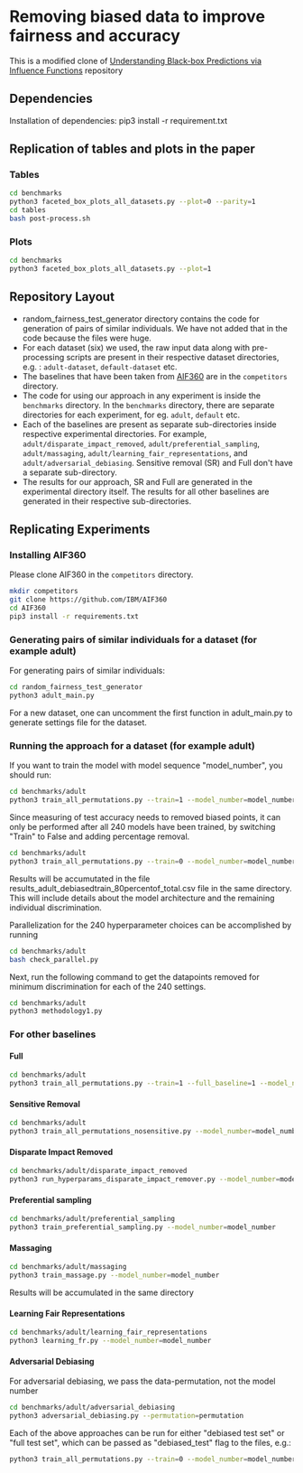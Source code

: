 # Removing biased data to improve fairness and accuracy

This is a modified clone of [Understanding Black-box Predictions via Influence Functions](https://github.com/kohpangwei/influence-release) repository

## Dependencies

Installation of dependencies: pip3 install -r requirement.txt


## Replication of tables and plots in the paper

### Tables

```bash
cd benchmarks
python3 faceted_box_plots_all_datasets.py --plot=0 --parity=1
cd tables
bash post-process.sh
```

### Plots

```bash
cd benchmarks
python3 faceted_box_plots_all_datasets.py --plot=1
```

## Repository Layout

- random_fairness_test_generator directory contains the code for generation of pairs of similar individuals. We have not added that in the code because the files were huge.
- For each dataset (six) we used, the raw input data along with pre-processing scripts are present in their respective dataset directories, e.g. : `adult-dataset`, `default-dataset` etc.
- The baselines that have been taken from [AIF360](https://github.com/IBM/AIF360) are in the `competitors` directory.
- The code for using our approach in any experiment is inside the `benchmarks` directory. In the `benchmarks` directory, there are separate directories for each experiment, for eg. `adult`, `default` etc.
- Each of the baselines are present as separate sub-directories inside respective experimental directories. For example, `adult/disparate_impact_removed`, `adult/preferential_sampling`, `adult/massaging`, `adult/learning_fair_representations`, and `adult/adversarial_debiasing`. Sensitive removal (SR) and Full don't have a separate sub-directory.
- The results for our approach, SR and Full are generated in the experimental directory itself. The results for all other baselines are generated in their respective sub-directories.

## Replicating Experiments

### Installing AIF360

Please clone AIF360 in the `competitors` directory.

```bash
mkdir competitors
git clone https://github.com/IBM/AIF360
cd AIF360
pip3 install -r requirements.txt
```

### Generating pairs of similar individuals for a dataset (for example adult)

For generating pairs of similar individuals:

```bash
cd random_fairness_test_generator
python3 adult_main.py
```

For a new dataset, one can uncomment the first function in adult_main.py to generate settings file for the dataset.

### Running the approach for a dataset (for example adult)

If you want to train the model with model sequence "model_number", you should run:

```bash
cd benchmarks/adult
python3 train_all_permutations.py --train=1 --model_number=model_number
```

Since measuring of test accuracy needs to removed biased points, it can only be performed after all 240 models have been trained, by switching "Train" to False and adding percentage removal.

```bash
cd benchmarks/adult
python3 train_all_permutations.py --train=0 --model_number=model_number --percentage_removal=x
```

Results will be accumutated in the file results_adult_debiasedtrain_80percentof_total.csv file in the same directory. This will include details about the model architecture and the remaining individual discrimination. 

Parallelization for the 240 hyperparameter choices can be accomplished by running

```bash
cd benchmarks/adult
bash check_parallel.py
```

Next, run the following command to get the datapoints removed for minimum discrimination for each of the 240 settings.

```bash
cd benchmarks/adult
python3 methodology1.py
```

### For other baselines

#### Full

```bash
cd benchmarks/adult
python3 train_all_permutations.py --train=1 --full_baseline=1 --model_number=model_number
```

#### Sensitive Removal

```bash
cd benchmarks/adult
python3 train_all_permutations_nosensitive.py --model_number=model_number
```

#### Disparate Impact Removed

```bash
cd benchmarks/adult/disparate_impact_removed
python3 run_hyperparams_disparate_impact_remover.py --model_number=model_number
```

#### Preferential sampling

```bash
cd benchmarks/adult/preferential_sampling
python3 train_preferential_sampling.py --model_number=model_number
```

#### Massaging

```bash
cd benchmarks/adult/massaging
python3 train_massage.py --model_number=model_number
```

Results will be accumulated in the same directory

#### Learning Fair Representations

```bash
cd benchmarks/adult/learning_fair_representations
python3 learning_fr.py --model_number=model_number
```

#### Adversarial Debiasing

For adversarial debiasing, we pass the data-permutation, not the model number

```bash
cd benchmarks/adult/adversarial_debiasing
python3 adversarial_debiasing.py --permutation=permutation
```

Each of the above approaches can be run for either "debiased test set" or "full test set", which can be passed as "debiased_test" flag to the files, e.g.:

```bash
python3 train_all_permutations.py --train=0 --model_number=model_number --percentage_removal=x --debiased_test=0
```
